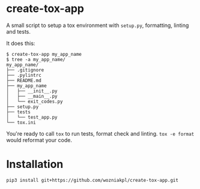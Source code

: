 # create-tox-app

A small script to setup a tox environment with `setup.py`, formatting, linting and tests.

It does this:
```
$ create-tox-app my_app_name
$ tree -a my_app_name/
my_app_name/
├── .gitignore
├── .pylintrc
├── README.md
├── my_app_name
│   ├── __init__.py
│   ├── __main__.py
│   └── exit_codes.py
├── setup.py
├── tests
│   └── test_app.py
└── tox.ini
```

You're ready to call `tox` to run tests, format check and linting. `tox -e format` would reformat your code. 
# Installation

```
pip3 install git+https://github.com/wozniakpl/create-tox-app.git
```
